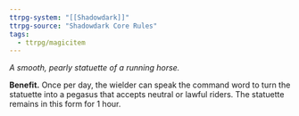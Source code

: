 ```yaml
---
ttrpg-system: "[[Shadowdark]]"
ttrpg-source: "Shadowdark Core Rules"
tags:
  - ttrpg/magicitem
---
```

*A smooth, pearly statuette of a running horse.*

**Benefit.** Once per day, the wielder can speak the command word to turn the statuette into a pegasus that accepts neutral or lawful riders. The statuette remains in this form for 1 hour.
